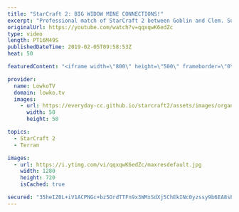 ```yaml
---
title: "StarCraft 2: BIG WIDOW MINE CONNECTIONS!"
excerpt: "Professional match of StarCraft 2 between Goblin and Clem. Subscribe for more videos: http://lowko.tv/youtube uThermal vs Solar: https://goo.gl/LDM2UE  In this Protoss vs Terran I commentate a game where the Protoss decides to play very aggressive early on. Terran players are currently struggling quite"
originalUrl: https://youtube.com/watch?v=qqxqwK6edZc
type: video
length: PT16M49S
publishedDateTime: 2019-02-05T09:58:53Z
heat: 50

featuredContent: "<iframe width=\"800\" height=\"500\" frameborder=\"0\" src=\"https://www.youtube.com/embed/qqxqwK6edZc\" allow=\"accelerometer; autoplay; encrypted-media; gyroscope; picture-in-picture\" allowfullscreen></iframe>"

provider:
  name: LowkoTV
  domain: lowko.tv
  images:
    - url: https://everyday-cc.github.io/starcraft2/assets/images/organizations/lowko.tv-50x50.jpg
      width: 50
      height: 50

topics:
  - StarCraft 2
  - Terran

images:
  - url: https://i.ytimg.com/vi/qqxqwK6edZc/maxresdefault.jpg
    width: 1280
    height: 720
    isCached: true

secured: "35heIZ0L+iV1ACPNGc+bz5OrdTTFn9x3WMxSdXj5ChEkINc0yzssy9b6EA8sPVf19HSDeP7i6Zd0rFHpAZ9O3fSO1lO0mCczAxqZ0BRIWW8NNBu23ASXZTt/blCls08Gz9BjpWams/8A/OmeXakw0hQGQLeVfvJX/edjT1MtFKUh+WQSi4YVeWYJgEB7e1qAPcx4h3LC4fMCWilhvOkYHkrT//DYxJ1AhqYhpB/vLeZTF99y/DEizSqD0359FFge4mrmVz5HJlFvk6mwJIuX7cqlb8lvAIuVe68bYxSKRuq+1uCIBVCMNSigwCuYVCC0V+TpiYvgz1Qygu9RNy/TQaTESAZaL94zgifUigLTrl2nDna7RizKLl2mBpegax70tngFTvrsA5+RMOEejJASr7U52fQyXl+0wOYkeoHoQQg=;7r02hGrhrQC9zmV4vSHGbA=="
---
```


